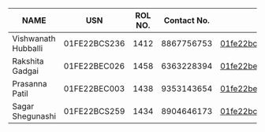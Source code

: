 | NAME | USN  | ROL NO. |Contact No.|Email|
|------|------|---------|-----------|-----|
| Vishwanath Hubballi   | 01FE22BCS236     |1412         |  8867756753   |01fe22bcs236@kletech.ac.in|
| Rakshita Gadgai    |01FE22BEC026     |1458         |6363228394|01fe22bec026@kletech.ac.in|
|  Prasanna Patil   |01FE22BEC003      | 1438        |  9353143654  |01fe22bec003@kletech.ac.in|
|Sagar   Shegunashi  |01FE22BCS259      |1434       |8904646173|01fe22bcs259@kletech.ac.in|